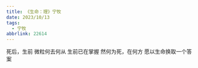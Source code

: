 ```yaml
---
title: 《生命：理》宁牧
date: 2023/10/13
tags:
  - 宁牧
abbrlink: 22614
---
```

死后，生前
微粒何去何从
生前已在掌握
然何为死，在何方
愿以生命换取一个答案
